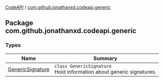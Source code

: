 [CodeAPI](../index.md) / [com.github.jonathanxd.codeapi.generic](.)

## Package com.github.jonathanxd.codeapi.generic

### Types

| Name | Summary |
|---|---|
| [GenericSignature](-generic-signature/index.md) | `class GenericSignature`<br>Hold information about generic signatures. |

